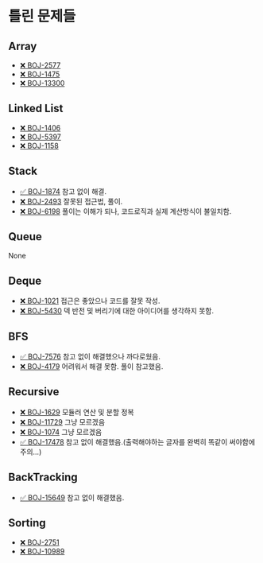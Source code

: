 # 틀린 문제들

## Array

- [❌ BOJ-2577](https://www.acmicpc.net/problem/2577)
- [❌ BOJ-1475](https://www.acmicpc.net/problem/1475)
- [❌ BOJ-13300](https://www.acmicpc.net/problem/13300)

## Linked List

- [❌ BOJ-1406](https://www.acmicpc.net/problem/1406)
- [❌ BOJ-5397](https://www.acmicpc.net/problem/5397)
- [❌ BOJ-1158](https://www.acmicpc.net/problem/1158)

## Stack

- [✅ BOJ-1874](https://www.acmicpc.net/problem/1874) 참고 없이 해결.
- [❌ BOJ-2493](https://www.acmicpc.net/problem/2493) 잘못된 접근법, 풀이.
- [❌ BOJ-6198](https://www.acmicpc.net/problem/6198) 풀이는 이해가 되나, 코드로직과 실제 계산방식이 불일치함.

## Queue

None

## Deque

- [❌ BOJ-1021](https://www.acmicpc.net/problem/1021) 접근은 좋았으나 코드를 잘못 작성.
- [❌ BOJ-5430](https://www.acmicpc.net/problem/5430) 덱 반전 및 버리기에 대한 아이디어를 생각하지 못함.

## BFS

- [✅ BOJ-7576](https://www.acmicpc.net/problem/7576) 참고 없이 해결했으나 까다로웠음.
- [❌ BOJ-4179](https://www.acmicpc.net/problem/4179) 어려워서 해결 못함. 풀이 참고했음.

## Recursive

- [❌ BOJ-1629](https://www.acmicpc.net/problem/1629) 모듈러 연산 및 분할 정복
- [❌ BOJ-11729](https://www.acmicpc.net/problem/11729) 그냥 모르겠음
- [❌ BOJ-1074](https://www.acmicpc.net/problem/1074) 그냥 모르겠음
- [✅ BOJ-17478](https://www.acmicpc.net/problem/17478) 참고 없이 해결했음.(출력해야하는 글자를 완벽히 똑같이 써야함에 주의...)

## BackTracking

- [✅ BOJ-15649](https://www.acmicpc.net/problem/15649) 참고 없이 해결했음.

## Sorting

- [❌ BOJ-2751](https://www.acmicpc.net/problem/2751)
- [❌ BOJ-10989](https://www.acmicpc.net/problem/10989)